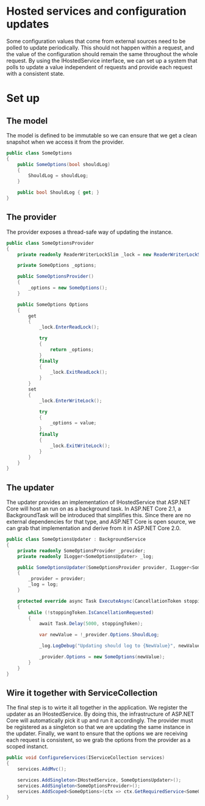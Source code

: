 # Hosted services and configuration updates

Some configuration values that come from external sources need to be polled to update periodically. This should not happen within a request, and the value of the configuration should remain the same throughout the whole request. By using the IHostedService interface, we can set up a system that polls to update a value independent of requests and provide each request with a consistent state.

# Set up

## The model

The model is defined to be immutable so we can ensure that we get a clean snapshot when we access it from the provider.

```csharp
public class SomeOptions
{
    public SomeOptions(bool shouldLog)
    {
        ShouldLog = shouldLog;
    }

    public bool ShouldLog { get; }
}
```

## The provider

The provider exposes a thread-safe way of updating the instance.

```csharp
public class SomeOptionsProvider
{
    private readonly ReaderWriterLockSlim _lock = new ReaderWriterLockSlim();

    private SomeOptions _options;

    public SomeOptionsProvider()
    {
        _options = new SomeOptions();
    }

    public SomeOptions Options
    {
        get
        {
            _lock.EnterReadLock();

            try
            {
                return _options;
            }
            finally
            {
                _lock.ExitReadLock();
            }
        }
        set
        {
            _lock.EnterWriteLock();

            try
            {
                _options = value;
            }
            finally
            {
                _lock.ExitWriteLock();
            }
        }
    }
}
```

## The updater

The updater provides an implementation of IHostedService that ASP.NET Core will host an run on as a background task. In ASP.NET Core 2.1, a BackgroundTask will be introduced that simplifies this. Since there are no external dependencies for that type, and ASP.NET Core is open source, we can grab that implementation and derive from it in ASP.NET Core 2.0.

```csharp
public class SomeOptionsUpdater : BackgroundService
{
    private readonly SomeOptionsProvider _provider;
    private readonly ILogger<SomeOptionsUpdater> _log;

    public SomeOptionsUpdater(SomeOptionsProvider provider, ILogger<SomeOptionsUpdater> log)
    {
        _provider = provider;
        _log = log;
    }

    protected override async Task ExecuteAsync(CancellationToken stoppingToken)
    {
        while (!stoppingToken.IsCancellationRequested)
        {
            await Task.Delay(5000, stoppingToken);

            var newValue = !_provider.Options.ShouldLog;

            _log.LogDebug("Updating should log to {NewValue}", newValue);

            _provider.Options = new SomeOptions(newValue);
        }
    }
}
```

## Wire it together with ServiceCollection

The final step is to wirte it all together in the application. We register the updater as an IHostedService. By doing this, the infrastructure of ASP.NET Core will automatically pick it up and run it accordingly. The provider must be registered as a singleton so that we are updating the same instance in the updater. Finally, we want to ensure that the options we are receiving each request is consistent, so we grab the options from the provider as a scoped instanct.

```csharp
public void ConfigureServices(IServiceCollection services)
{
    services.AddMvc();

    services.AddSingleton<IHostedService, SomeOptionsUpdater>();
    services.AddSingleton<SomeOptionsProvider>();
    services.AddScoped<SomeOptions>(ctx => ctx.GetRequiredService<SomeOptionsProvider>().Options);
}
```